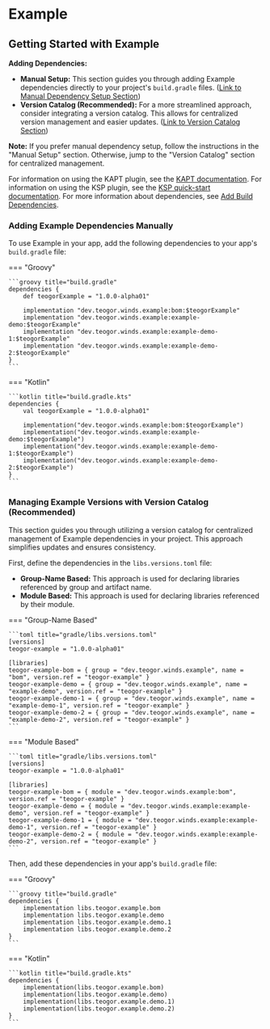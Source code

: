 # Example

[//]: # (REGION-DEPENDENCIES)

## Getting Started with Example

**Adding Dependencies:**

* **Manual Setup:**  This section guides you through adding Example dependencies directly to your project's `build.gradle` files. ([Link to Manual Dependency Setup Section](#adding-Example-dependencies-manually))
* **Version Catalog (Recommended):** For a more streamlined approach, consider integrating a version catalog. This allows for centralized version management and easier updates. ([Link to Version Catalog Section](#managing-Example-versions-with-version-catalog-recommended))

**Note:** If you prefer manual dependency setup, follow the instructions in the "Manual Setup" section. Otherwise, jump to the "Version Catalog" section for centralized management.

For information on using the KAPT plugin, see the [KAPT documentation](https://kotlinlang.org/docs/kapt.html).
For information on using the KSP plugin, see the [KSP quick-start documentation](https://kotlinlang.org/docs/ksp-quickstart.html).
For more information about dependencies, see [Add Build Dependencies](https://developer.android.com/studio/build/dependencies).

### Adding Example Dependencies Manually

To use Example in your app, add the following dependencies to your app's `build.gradle` file:

=== "Groovy"

    ```groovy title="build.gradle"
    dependencies {
        def teogorExample = "1.0.0-alpha01"
        
        implementation "dev.teogor.winds.example:bom:$teogorExample"
        implementation "dev.teogor.winds.example:example-demo:$teogorExample"
        implementation "dev.teogor.winds.example:example-demo-1:$teogorExample"
        implementation "dev.teogor.winds.example:example-demo-2:$teogorExample"
    }
    ```

=== "Kotlin"

    ```kotlin title="build.gradle.kts"
    dependencies {
        val teogorExample = "1.0.0-alpha01"
        
        implementation("dev.teogor.winds.example:bom:$teogorExample")
        implementation("dev.teogor.winds.example:example-demo:$teogorExample")
        implementation("dev.teogor.winds.example:example-demo-1:$teogorExample")
        implementation("dev.teogor.winds.example:example-demo-2:$teogorExample")
    }
    ```

### Managing Example Versions with Version Catalog (Recommended)

This section guides you through utilizing a version catalog for centralized management of Example dependencies in your project. This approach simplifies updates and ensures consistency.

First, define the dependencies in the `libs.versions.toml` file:

- **Group-Name Based:** This approach is used for declaring libraries referenced by group and artifact name.
- **Module Based:** This approach is used for declaring libraries referenced by their module.

=== "Group-Name Based"

    ```toml title="gradle/libs.versions.toml"
    [versions]
    teogor-example = "1.0.0-alpha01"
    
    [libraries]
    teogor-example-bom = { group = "dev.teogor.winds.example", name = "bom", version.ref = "teogor-example" }
    teogor-example-demo = { group = "dev.teogor.winds.example", name = "example-demo", version.ref = "teogor-example" }
    teogor-example-demo-1 = { group = "dev.teogor.winds.example", name = "example-demo-1", version.ref = "teogor-example" }
    teogor-example-demo-2 = { group = "dev.teogor.winds.example", name = "example-demo-2", version.ref = "teogor-example" }
    ```

=== "Module Based"

    ```toml title="gradle/libs.versions.toml"
    [versions]
    teogor-example = "1.0.0-alpha01"
    
    [libraries]
    teogor-example-bom = { module = "dev.teogor.winds.example:bom", version.ref = "teogor-example" }
    teogor-example-demo = { module = "dev.teogor.winds.example:example-demo", version.ref = "teogor-example" }
    teogor-example-demo-1 = { module = "dev.teogor.winds.example:example-demo-1", version.ref = "teogor-example" }
    teogor-example-demo-2 = { module = "dev.teogor.winds.example:example-demo-2", version.ref = "teogor-example" }
    ```

Then, add these dependencies in your app's `build.gradle` file:

=== "Groovy"

    ```groovy title="build.gradle"
    dependencies {
        implementation libs.teogor.example.bom
        implementation libs.teogor.example.demo
        implementation libs.teogor.example.demo.1
        implementation libs.teogor.example.demo.2
    }
    ```

=== "Kotlin"

    ```kotlin title="build.gradle.kts"
    dependencies {
        implementation(libs.teogor.example.bom)
        implementation(libs.teogor.example.demo)
        implementation(libs.teogor.example.demo.1)
        implementation(libs.teogor.example.demo.2)
    }
    ```

[//]: # (REGION-DEPENDENCIES)

